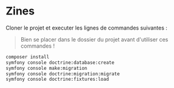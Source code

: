 # Zines

Cloner le projet et executer les lignes de commandes suivantes :

> Bien se placer dans le dossier du projet avant d'utiliser ces commandes !

```bash
composer install
symfony console doctrine:database:create
symfony console make:migration
symfony console doctrine:migration:migrate
symfony console doctrine:fixtures:load
```
